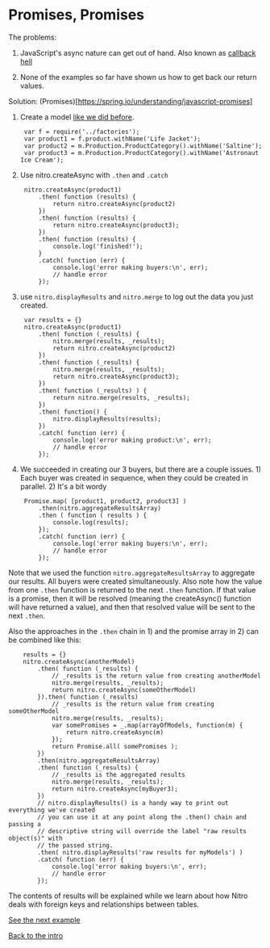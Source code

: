 # Promises, Promises #

The problems:

1.  JavaScript's async nature can get out of hand.  Also known as [callback hell](http://callbackhell.com)

2. None of the examples so far have shown us how to get back our return values.


Solution:  (Promises)[https://spring.io/understanding/javascript-promises]

1. Create a model [like we did before](factories.md).

        var f = require('../factories');
        var product1 = f.product.withName('Life Jacket');
        var product2 = m.Production.ProductCategory().withName('Saltine');
        var product3 = m.Production.ProductCategory().withName('Astronaut Ice Cream');

2. Use nitro.createAsync with `.then` and `.catch`

        nitro.createAsync(product1)
            .then( function (results) {
                return nitro.createAsync(product2)
            })
            .then( function (results) {
                return nitro.createAsync(product3);
            })
            .then( function (results) {
                console.log('finished!');
            }
            .catch( function (err) {
                console.log('error making buyers:\n', err);
                // handle error
            });

3. use `nitro.displayResults` and `nitro.merge` to log out the data you just created.

        var results = {}
        nitro.createAsync(product1)
            .then( function (_results) {
                nitro.merge(results, _results);
                return nitro.createAsync(product2)
            })
            .then( function (_results) {
                nitro.merge(results, _results);
                return nitro.createAsync(product3);
            })
            .then( function (_results) ) {
                return nitro.merge(results, _results);
            })
            .then( function() {
                nitro.displayResults(results);
            })
            .catch( function (err) {
                console.log('error making product:\n', err);
                // handle error
            });

4. We succeeded in creating our 3 buyers, but there are a couple issues.  1) Each buyer was created in sequence, when they could be created in parallel.  2) It's a bit wordy

        Promise.map( [product1, product2, product3] )
            .then(nitro.aggregateResultsArray)
            .then ( function ( results ) {
                console.log(results);
            });
            .catch( function (err) {
                console.log('error making buyers:\n', err);
                // handle error
            });

Note that we used the function `nitro.aggregateResultsArray` to aggregate our results.  All buyers were created simultaneously.  Also note how the value from one `.then` function is returned to the next `.then` function.  If that value is a promise, then it will be resolved (meaning the createAsync() function will have returned a value), and then that resolved value will be sent to the next `.then`.

Also the approaches in the `.then` chain in 1) and the promise array in 2) can be combined like this:

        results = {}
        nitro.createAsync(anotherModel)
            .then( function (_results) {
                // _results is the return value from creating anotherModel
                nitro.merge(results, _results);
                return nitro.createAsync(someOtherModel)
            }).then( function (_results)
                // _results is the return value from creating someOtherModel
                nitro.merge(results, _results);
                var somePromises = _.map(arrayOfModels, function(m) {
                    return nitro.createAsync(m)
                });
                return Promise.all( somePromises );
            })
            .then(nitro.aggregateResultsArray)
            .then( function (_results) {
                // _results is the aggregated results
                nitro.merge(results, _results);
                return nitro.createAsync(myBuyer3);
            })
            // nitro.displayResults() is a handy way to print out everything we've created
            // you can use it at any point along the .then() chain and passing a
            // descriptive string will override the label "raw results object(s)" with 
            // the passed string. 
            .then( nitro.displayResults('raw results for myModels') )
            .catch( function (err) {
                console.log('error making buyers:\n', err);
                // handle error
            });

The contents of results will be explained while we learn about how Nitro deals with foreign keys and relationships between tables.

[See the next example](relationships.md)

[Back to the intro](intro.md)

